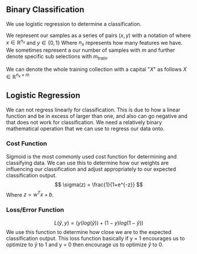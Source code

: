 ## Binary Classification 
We use logistic regression to determine a classification. 

We represent our samples as a series of pairs $(x, y)$ with a notation of where $x \in \mathbb{R}^{n_x}$ and $y \in \{0,1\}$ 
Where $n_x$ represents how many features we have. We sometimes represent a our number of samples with $m$ and further denote specific sub selections with $m_{train}$.

We can denote the whole training collection with a capital "$X$" as follows $X \in \mathbb{R}^{n_x\times m}$ 

## Logistic Regression
We can not regress linearly for classification. This is due to how a linear function and be in excess of larger than one, and also can go negative and that does not work for classification. We need a relatively binary mathematical operation that we can use to regress our data onto.

### Cost Function
Sigmoid is the most commonly used cost function for determining and classifying data. We can use this to determine how our weights are influencing our classification and adjust appropriately to our expected classification output.
$$
\sigma(z) = \frac{1}{1+e^{-z}}
$$
Where $z = w^T x + b$.

### Loss/Error Function
$$
L(\hat{y},y)=(y(log(\hat{y})) + (1-y)log(1-\hat{y}))
$$
We use this function to determine how close we are to the expected classification output. This loss function basically if y = 1 encourages us to optimize to $\hat{y}$ to 1 and y = 0 then encourage us to optimize $\hat{y}$ to 0.
